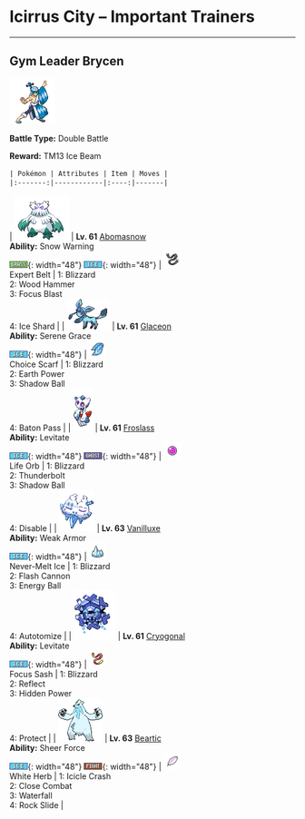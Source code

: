 # Icirrus City – Important Trainers

---

## Gym Leader Brycen

![Gym Leader Brycen](../../assets/important_trainers/brycen.png "Gym Leader Brycen")

**Battle Type:** Double Battle

**Reward:** TM13 Ice Beam

    | Pokémon | Attributes | Item | Moves |
    |:-------:|------------|:----:|-------|
| ![abomasnow](../../assets/sprites/abomasnow/front.gif "Abomasnow: They appear when the snow flowers bloom. When the petals fall, they retreat to places unknown again.") | **Lv. 61** [Abomasnow](../../pokemon/abomasnow.md/)<br>**Ability:** <span class="tooltip" title="The Pokémon summons a hailstorm in battle.">Snow Warning</span><br>![grass](../../assets/types/grass.png "Grass"){: width="48"} ![ice](../../assets/types/ice.png "Ice"){: width="48"} | ![Expert Belt](../../assets/items/expert-belt.png "Expert Belt")<br><span class="tooltip" title="An item to be held by a Pokémon. It is a well-worn belt that slightly boosts the power of supereffective moves.">Expert Belt</span> | 1: <span class='tooltip' title='A howling blizzard is summoned to strike the opposing team. It may also freeze them solid.'>Blizzard</span><br>2: <span class='tooltip' title='The user slams its rugged body into the target to attack. The user also sustains serious damage.'>Wood Hammer</span><br>3: <span class='tooltip' title='The user heightens its mental focus and unleashes its power. It may also lower the target’s Sp. Def.'>Focus Blast</span><br>4: <span class='tooltip' title='The user flash freezes chunks of ice and hurls them at the target. This move always goes first.'>Ice Shard</span> |
| ![glaceon](../../assets/sprites/glaceon/front.gif "Glaceon: By controlling its body heat, it can freeze the atmosphere around it to make a diamond-dust flurry.") | **Lv. 61** [Glaceon](../../pokemon/glaceon.md/)<br>**Ability:** <span class="tooltip" title="Boosts the likelihood of added effects appearing.">Serene Grace</span><br>![ice](../../assets/types/ice.png "Ice"){: width="48"} | ![Choice Scarf](../../assets/items/choice-scarf.png "Choice Scarf")<br><span class="tooltip" title="An item to be held by a Pokémon. This scarf boosts Speed, but allows the use of only one of its moves.">Choice Scarf</span> | 1: <span class='tooltip' title='A howling blizzard is summoned to strike the opposing team. It may also freeze them solid.'>Blizzard</span><br>2: <span class='tooltip' title='The user makes the ground under the target erupt with power. It may also lower the target’s Sp. Def.'>Earth Power</span><br>3: <span class='tooltip' title='The user hurls a shadowy blob at the target. It may also lower the target’s Sp. Def stat.'>Shadow Ball</span><br>4: <span class='tooltip' title='The user switches places with a party Pokémon in waiting, passing along any stat changes.'>Baton Pass</span> |
| ![froslass](../../assets/sprites/froslass/front.gif "Froslass: It freezes prey by blowing its -58 degrees F breath. It is said to then secretly display its prey.") | **Lv. 61** [Froslass](../../pokemon/froslass.md/)<br>**Ability:** <span class="tooltip" title="Gives full immunity to all Ground-type moves.">Levitate</span><br>![ice](../../assets/types/ice.png "Ice"){: width="48"} ![ghost](../../assets/types/ghost.png "Ghost"){: width="48"} | ![Life Orb](../../assets/items/life-orb.png "Life Orb")<br><span class="tooltip" title="An item to be held by a Pokémon. It boosts the power of moves, but at the cost of some HP on each hit.">Life Orb</span> | 1: <span class='tooltip' title='A howling blizzard is summoned to strike the opposing team. It may also freeze them solid.'>Blizzard</span><br>2: <span class='tooltip' title='A strong electric blast is loosed at the target. It may also leave the target with paralysis.'>Thunderbolt</span><br>3: <span class='tooltip' title='The user hurls a shadowy blob at the target. It may also lower the target’s Sp. Def stat.'>Shadow Ball</span><br>4: <span class='tooltip' title='For four turns, this move prevents the target from using the move it last used.'>Disable</span> |
| ![vanilluxe](../../assets/sprites/vanilluxe/front.gif "Vanilluxe: If both heads get angry simultaneously, this Pokémon expels a blizzard, burying everything in snow.") | **Lv. 63** [Vanilluxe](../../pokemon/vanilluxe.md/)<br>**Ability:** <span class="tooltip" title="Physical attacks lower Defense and raise Speed.">Weak Armor</span><br>![ice](../../assets/types/ice.png "Ice"){: width="48"} | ![Never-Melt Ice](../../assets/items/never-melt-ice.png "Never-Melt Ice")<br><span class="tooltip" title="An item to be held by a Pokémon. It is a piece of ice that repels heat and boosts Ice-type moves.">Never-Melt Ice</span> | 1: <span class='tooltip' title='A howling blizzard is summoned to strike the opposing team. It may also freeze them solid.'>Blizzard</span><br>2: <span class='tooltip' title='The user gathers all its light energy and releases it at once. It may also lower the target’s Sp. Def stat.'>Flash Cannon</span><br>3: <span class='tooltip' title='The user draws power from nature and fires it at the target. It may also lower the target’s Sp. Def.'>Energy Ball</span><br>4: <span class='tooltip' title='The user sheds part of its body to make itself lighter and sharply raise its Speed stat.'>Autotomize</span> |
| ![cryogonal](../../assets/sprites/cryogonal/front.gif "Cryogonal: They are born in snow clouds. They use chains made of ice crystals to capture prey.") | **Lv. 61** [Cryogonal](../../pokemon/cryogonal.md/)<br>**Ability:** <span class="tooltip" title="Gives full immunity to all Ground-type moves.">Levitate</span><br>![ice](../../assets/types/ice.png "Ice"){: width="48"} | ![Focus Sash](../../assets/items/focus-sash.png "Focus Sash")<br><span class="tooltip" title="An item to be held by a Pokémon. If it has full HP, the holder will endure one potential KO attack, leaving 1 HP.">Focus Sash</span> | 1: <span class='tooltip' title='A howling blizzard is summoned to strike the opposing team. It may also freeze them solid.'>Blizzard</span><br>2: <span class='tooltip' title='A wondrous wall of light is put up to suppress damage from physical attacks for five turns.'>Reflect</span><br>3: <span class='tooltip' title='A unique attack that varies in type and intensity depending on the Pokémon using it.'>Hidden Power</span><br>4: <span class='tooltip' title='It enables the user to evade all attacks. Its chance of failing rises if it is used in succession.'>Protect</span> |
| ![beartic](../../assets/sprites/beartic/front.gif "Beartic: It freezes its breath to create fangs and claws of ice to fight with. Cold northern areas are its habitat.") | **Lv. 63** [Beartic](../../pokemon/beartic.md/)<br>**Ability:** <span class="tooltip" title="Removes added effects to increase move damage.">Sheer Force</span><br>![ice](../../assets/types/ice.png "Ice"){: width="48"} ![fighting](../../assets/types/fighting.png "Fighting"){: width="48"} | ![White Herb](../../assets/items/white-herb.png "White Herb")<br><span class="tooltip" title="An item to be held by a Pokémon. It restores any lowered stat in battle. It can be used only once.">White Herb</span> | 1: <span class='tooltip' title='The user attacks by harshly dropping an icicle onto the target. It may also make the target flinch.'>Icicle Crash</span><br>2: <span class='tooltip' title='The user fights the target up close without guarding itself. It also cuts the user’s Defense and Sp. Def.'>Close Combat</span><br>3: <span class='tooltip' title='The user charges at the target and may make it flinch. It can also be used to climb a waterfall.'>Waterfall</span><br>4: <span class='tooltip' title='Large boulders are hurled at the opposing team to inflict damage. It may also make the targets flinch.'>Rock Slide</span> |

